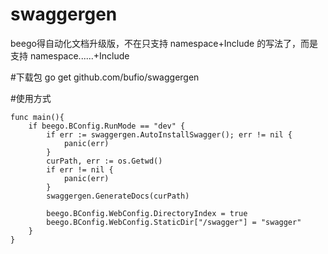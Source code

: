 # swaggergen
beego得自动化文档升级版，不在只支持 namespace+Include 的写法了，而是支持 namespace......+Include


#下载包
go get github.com/bufio/swaggergen

#使用方式
~~~
func main(){
    if beego.BConfig.RunMode == "dev" {
        if err := swaggergen.AutoInstallSwagger(); err != nil {
            panic(err)
        }
        curPath, err := os.Getwd()
        if err != nil {
        	panic(err)
        }
        swaggergen.GenerateDocs(curPath)
        
        beego.BConfig.WebConfig.DirectoryIndex = true
        beego.BConfig.WebConfig.StaticDir["/swagger"] = "swagger"
    }
}
 ~~~
